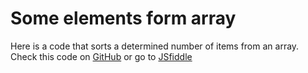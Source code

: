 # Some elements form array

Here is a code that sorts a determined number of items from an array.  
Check this code on [GitHub](https://github.com/TasGuerciMaia/Show-case/tree/master/RandomElementsfromArray) or go to [JSfiddle](https://jsfiddle.net/TasGuerciMaia/kxk1pL13/)
